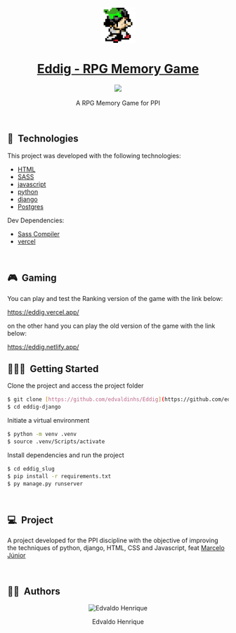 <p id="title" align="center">
  <a href="#title">
    <img width="80" height="80" src="./eddig_slug/static/eddig/assets/ico.png" height="128">
    <h1 align="center">Eddig - RPG Memory Game</h1>
  </a>
</p>

<p align="center">

  <a aria-label="Made By Edvaldo" href="https://github.com/edvaldinhs/">
    <img src="https://img.shields.io/badge/MADE%20BY%20Edvaldo-000000.svg?style=for-the-badge&labelColor=000&logo=starship&logoColor=fff&logoWidth=20">
  </a>
</p>

<p align="center">A RPG Memory Game for PPI</p>

<br>

## 🧪&nbsp; Technologies

This project was developed with the following technologies:

- [HTML](https://developer.mozilla.org/)
- [SASS](https://sass-lang.com/)
- [javascript](https://developer.mozilla.org/)
- [python](https://www.python.org)
- [django](https://www.djangoproject.com)
- [Postgres](https://neon.tech/)

Dev Dependencies:

- [Sass Compiler](https://marketplace.visualstudio.com/items?itemName=glenn2223.live-sass)
- [vercel](https://vercel.com/)

<br>

## 🎮&nbsp; Gaming

You can play and test the Ranking version of the game with the link below:

https://eddig.vercel.app/

on the other hand you can play the old version of the game with the link below:

https://eddig.netlify.app/

## 🧑🏻‍💻&nbsp; Getting Started

Clone the project and access the project folder

```bash
$ git clone [https://github.com/edvaldinhs/Eddig](https://github.com/edvaldinhs/eddig-django)
$ cd eddig-django
```

Initiate a virtual environment

```bash
$ python -m venv .venv
$ source .venv/Scripts/activate
```

Install dependencies and run the project
```bash
$ cd eddig_slug
$ pip install -r requirements.txt
$ py manage.py runserver
```

<br>

## 💻&nbsp; Project

A project developed for the PPI discipline with the objective of improving the techniques of python, django, HTML, CSS and Javascript, feat [Marcelo Júnior](https://github.com/MimMarcelo)

<br>

## 🧑🏻&nbsp; Authors

<p align="center">
    <img width="20%" src="https://github.com/edvaldinhs.png" alt="Edvaldo Henrique">
  <p align="center">
    Edvaldo Henrique
  </p >
</p>
